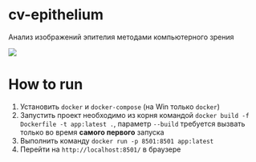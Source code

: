# cv-epithelium

Анализ изображений эпителия методами компьютерного зрения

<img src="assets\gui.gif">

# How to run
1. Установить ```docker``` и ```docker-compose``` (на Win только ```docker```)
2. Запустить проект необходимо из корня командой ```docker build -f Dockerfile -t app:latest .```, параметр ```--build``` требуется вызвать только во время **самого первого** запуска
3. Выполнить команду ```docker run -p 8501:8501 app:latest```
4. Перейти на ```http://localhost:8501/``` в браузере
